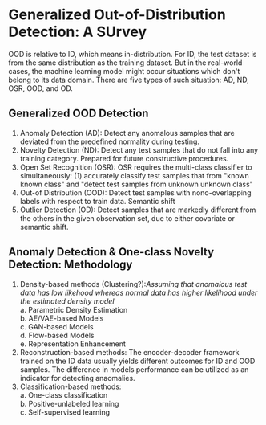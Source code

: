 # Generalized Out-of-Distribution Detection: A SUrvey
OOD is relative to ID, which means in-distribution. For ID, the test dataset is from the same distribution as the training dataset. But in the real-world cases, the machine learning model might occur situations which don't belong to its data domain. There are five types of such situation: AD, ND, OSR, OOD, and OD. 
## Generalized OOD Detection
1. Anomaly Detection (AD): Detect any anomalous samples that are deviated from the predefined normality during testing. 
2. Novelty Detection (ND): Detect any test samples that do not fall into any training category. Prepared for future constructive procedures.
3. Open Set Recognition (OSR): OSR requires the multi-class classifier to simultaneously: (1) accurately classify test samples that from "known known class" and "detect test samples from unknown unknown class"
4. Out-of Distribution (OOD): Detect test samples with nono-overlapping labels with respect to train data. Semantic shift
5. Outlier Detection (OD): Detect samples that are markedly different from the others in the given observation set, due to either covariate or semantic shift.
## Anomaly Detection & One-class Novelty Detection: Methodology
1. Density-based methods (Clustering?):*Assuming that anomalous test data has low likehood whereas normal data has higher likelihood under the estimated density model* <br/>
    a. Parametric Density Estimation <br/>
    b. AE/VAE-based Models <br/>
    c. GAN-based Models <br/>
    d. Flow-based Models <br/>
    e. Representation Enhancement <br/>
2. Reconstruction-based methods: The encoder-decoder framework trained on the ID data usually yields different outcomes for ID and OOD samples. The difference in models performance can be utilized as an indicator for detecting anaomalies.
3. Classification-based methods: <br/>
    a. One-class classification <br/>
    b. Positive-unlabeled learning <br/>
    c. Self-supervised learning <br/>

